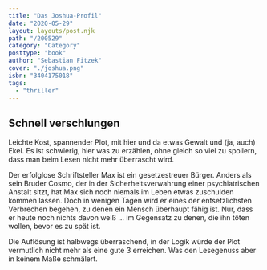```yaml
---
title: "Das Joshua-Profil"
date: "2020-05-29"
layout: layouts/post.njk
path: "/200529"
category: "Category"
posttype: "book"
author: "Sebastian Fitzek"
cover: "./joshua.png"
isbn: "3404175018"
tags:
  - "thriller"
---
```

## Schnell verschlungen

Leichte Kost, spannender Plot, mit hier und da etwas Gewalt und (ja, auch) Ekel. Es ist schwierig, hier was zu erzählen, ohne gleich so viel zu spoilern, dass man beim Lesen nicht mehr überrascht wird.

Der erfolglose Schriftsteller Max ist ein gesetzestreuer Bürger. Anders als sein Bruder Cosmo, der in der Sicherheitsverwahrung einer psychiatrischen Anstalt sitzt, hat Max sich noch niemals im Leben etwas zuschulden kommen lassen. Doch in wenigen Tagen wird er eines der entsetzlichsten Verbrechen begehen, zu denen ein Mensch überhaupt fähig ist. Nur, dass er heute noch nichts davon weiß ... im Gegensatz zu denen, die ihn töten wollen, bevor es zu spät ist.

Die Auflösung ist halbwegs überraschend, in der Logik würde der Plot vermutlich nicht mehr als eine gute 3 erreichen. Was den Lesegenuss aber in keinem Maße schmälert.
